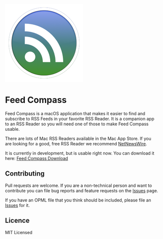 ![Feed Compass Icon](images/Icon-256.png)

# Feed Compass

Feed Compass is a macOS application that makes it easier to find and subscribe
to RSS Feeds in your favorite RSS Reader.  It is a companion app to an RSS
Reader so you will need one of those to make Feed Compass usable.

There are lots of Mac RSS Readers available in the Mac App Store.  If you are
looking for a good, free RSS Reader we recommend 
[NetNewsWire](https://ranchero.com/netnewswire/).

It is currently in development, but is usable right now.  You can download it
here: [Feed Compass Download](http://vincode.io/Feed%20Compass.app.zip)

## Contributing

Pull requests are welcome.  If you are a non-technical person and want to
contribute you can file bug reports and feature requests on the 
[Issues](https://github.com/vincode-io/FeedCompass/issues) page.

If you have an OPML file that you think should be included, please file
an [Issues](https://github.com/vincode-io/FeedCompass/issues) for it.

## Licence

MIT Licensed